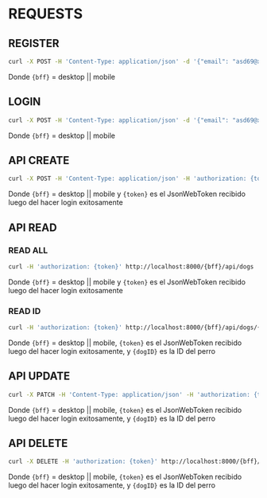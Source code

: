 # REQUESTS
## REGISTER
``` bash
curl -X POST -H 'Content-Type: application/json' -d '{"email": "asd69@xd.yes", "password": "123"}' http://localhost:8000/{bff}/auth/users
```

Donde `{bff}` = desktop || mobile

## LOGIN
``` bash
curl -X POST -H 'Content-Type: application/json' -d '{"email": "asd69@xd.yes", "password": "123"}' http://localhost:8000/{bff}/auth/users/session
```

Donde `{bff}` = desktop || mobile

## API CREATE
```bash
curl -X POST -H 'Content-Type: application/json' -H 'authorization: {token}' -d '{"name": "Rin Tin Tin", "age": 8, "breed": "German Sheperd"}' http://localhost:8000/{bff}/api/dogs
```

Donde `{bff}` = desktop || mobile y `{token}` es el JsonWebToken recibido luego del hacer login exitosamente

## API READ
### READ ALL
```bash
curl -H 'authorization: {token}' http://localhost:8000/{bff}/api/dogs
```

Donde `{bff}` = desktop || mobile y `{token}` es el JsonWebToken recibido luego del hacer login exitosamente
### READ ID
```bash
curl -H 'authorization: {token}' http://localhost:8000/{bff}/api/dogs/{dogID}
```

Donde `{bff}` = desktop || mobile, `{token}` es el JsonWebToken recibido luego del hacer login exitosamente, y `{dogID}` es la ID del perro

## API UPDATE
```bash
curl -X PATCH -H 'Content-Type: application/json' -H 'authorization: {token}' -d '{"name": "Bambi", "age": 400, "breed": "Dalmata"}' http://localhost:8000/{bff}/api/dogs/{dogID}
```

Donde `{bff}` = desktop || mobile, `{token}` es el JsonWebToken recibido luego del hacer login exitosamente, y `{dogID}` es la ID del perro

## API DELETE
```bash
curl -X DELETE -H 'authorization: {token}' http://localhost:8000/{bff}/api/dogs/{dogID}
```

Donde `{bff}` = desktop || mobile, `{token}` es el JsonWebToken recibido luego del hacer login exitosamente, y `{dogID}` es la ID del perro